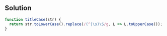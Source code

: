 ## Solution


```js
function titleCase(str) {
  return str.toLowerCase().replace(/(^|\s)\S/g, L => L.toUpperCase());
}
```